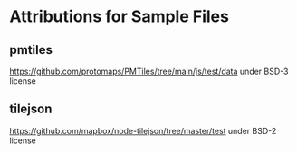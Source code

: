# Attributions for Sample Files

## pmtiles

https://github.com/protomaps/PMTiles/tree/main/js/test/data under BSD-3 license

## tilejson

https://github.com/mapbox/node-tilejson/tree/master/test under BSD-2 license
